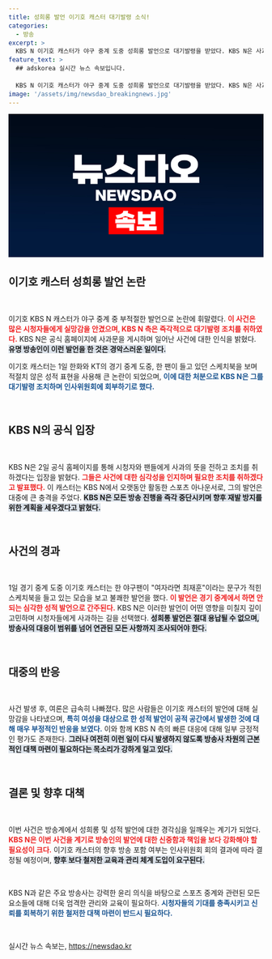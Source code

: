 ```yaml
---
title: 성희롱 발언 이기호 캐스터 대기발령 소식!
categories:
  - 방송
excerpt: >
  KBS N 이기호 캐스터가 야구 중계 도중 성희롱 발언으로 대기발령을 받았다. KBS N은 사과문을 통해 해당 문제의 심각성을 인정하고 인사위원회 회부 절차를 시작한다고 밝혔다.
feature_text: >
  ## adskorea 실시간 뉴스 속보입니다.

  KBS N 이기호 캐스터가 야구 중계 도중 성희롱 발언으로 대기발령을 받았다. KBS N은 사과문을 통해 해당 문제의 심각성을 인정하고 인사위원회 회부 절차를 시작한다고 밝혔다.
image: '/assets/img/newsdao_breakingnews.jpg'
---
```


<p><img src="/assets/img/newsdao_breakingnews.jpg" alt="adskorea 속보" /></p>

<h2 data-ke-size="size26">이기호 캐스터 성희롱 발언 논란</h2>

<p data-ke-size="size16">&nbsp;</p>

<p>이기호 KBS N 캐스터가 야구 중계 중 부적절한 발언으로 논란에 휘말렸다. <b><span style="color: #ee2323;">이 사건은 많은 시청자들에게 실망감을 안겼으며, KBS N 측은 즉각적으로 대기발령 조치를 취하였다.</span></b> KBS N은 공식 홈페이지에 사과문을 게시하며 일어난 사건에 대한 인식을 밝혔다. <b><span style="background-color: #21538527;">유명 방송인이 이런 발언을 한 것은 경악스러운 일이다.</span></b> </p>

<p>이기호 캐스터는 1일 한화와 KT의 경기 중계 도중, 한 팬이 들고 있던 스케치북을 보며 적절치 않은 성적 표현을 사용해 큰 논란이 되었으며, <b><span style="color: #1a5490;">이에 대한 처분으로 KBS N은 그를 대기발령 조치하며 인사위원회에 회부하기로 했다.</span></b> </p>

<p data-ke-size="size16">&nbsp;</p>

<h2 data-ke-size="size26">KBS N의 공식 입장</h2>

<p data-ke-size="size16">&nbsp;</p>

<p>KBS N은 2일 공식 홈페이지를 통해 시청자와 팬들에게 사과의 뜻을 전하고 조치를 취하겠다는 입장을 밝혔다. <b><span style="color: #ee2323;">그들은 사건에 대한 심각성을 인지하며 필요한 조치를 취하겠다고 발표했다.</span></b> 이 캐스터는 KBS N에서 오랫동안 활동한 스포츠 아나운서로, 그의 발언은 대중에 큰 충격을 주었다. <b><span style="background-color: #21538527;">KBS N은 모든 방송 진행을 즉각 중단시키며 향후 재발 방지를 위한 계획을 세우겠다고 밝혔다.</span></b></p>

<p data-ke-size="size16">&nbsp;</p>

<h2 data-ke-size="size26">사건의 경과</h2>

<p data-ke-size="size16">&nbsp;</p>

<p>1일 경기 중계 도중 이기호 캐스터는 한 야구팬이 "여자라면 최재훈"이라는 문구가 적힌 스케치북을 들고 있는 모습을 보고 불쾌한 발언을 했다. <b><span style="color: #ee2323;">이 발언은 경기 중계에서 하면 안 되는 심각한 성적 발언으로 간주된다.</span></b> KBS N은 이러한 발언이 어떤 영향을 미칠지 깊이 고민하며 시청자들에게 사과하는 길을 선택했다. <b><span style="background-color: #21538527;">성희롱 발언은 절대 용납될 수 없으며, 방송사의 대응이 범위를 넘어 연관된 모든 사항까지 조사되어야 한다.</span></b></p>

<p data-ke-size="size16">&nbsp;</p>

<h2 data-ke-size="size26">대중의 반응</h2>

<p data-ke-size="size16">&nbsp;</p>

<p>사건 발생 후, 여론은 급속히 나빠졌다. 많은 사람들은 이기호 캐스터의 발언에 대해 실망감을 나타냈으며, <b><span style="color: #1a5490;">특히 여성을 대상으로 한 성적 발언이 공적 공간에서 발생한 것에 대해 매우 부정적인 반응을 보였다.</span></b> 이와 함께 KBS N 측의 빠른 대응에 대해 일부 긍정적인 평가도 존재한다. <b><span style="background-color: #21538527;">그러나 여전히 이런 일이 다시 발생하지 않도록 방송사 차원의 근본적인 대책 마련이 필요하다는 목소리가 강하게 일고 있다.</span></b></p>

<p data-ke-size="size16">&nbsp;</p>

<h2 data-ke-size="size26">결론 및 향후 대책</h2>

<p data-ke-size="size16">&nbsp;</p>

<p>이번 사건은 방송계에서 성희롱 및 성적 발언에 대한 경각심을 일깨우는 계기가 되었다. <b><span style="color: #ee2323;">KBS N은 이번 사건을 계기로 방송인의 발언에 대한 신중함과 책임을 보다 강화해야 할 필요성이 크다.</span></b> 이기호 캐스터의 향후 방송 포함 여부는 인사위원회 회의 결과에 따라 결정될 예정이며, <b><span style="background-color: #21538527;">향후 보다 철저한 교육과 관리 체계 도입이 요구된다.</span></b> </p>

<p data-ke-size="size16">&nbsp;</p>

<p>KBS N과 같은 주요 방송사는 강력한 윤리 의식을 바탕으로 스포츠 중계와 관련된 모든 요소들에 대해 더욱 엄격한 관리와 교육이 필요하다. <b><span style="color: #1a5490;">시청자들의 기대를 충족시키고 신뢰를 회복하기 위한 철저한 대책 마련이 반드시 필요하다.</span></b> </p>

<p data-ke-size="size16">&nbsp;</p>
실시간 뉴스 속보는, <a href="https://newsdao.kr" rel="dofollow">https://newsdao.kr</a>


